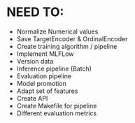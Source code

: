 # NEED TO:

* Normalize Numerical values
* Save TargetEncoder & OrdinalEncoder
* Create training algorithm / pipeline
* Implement MLFLow
* Version data
* Inference pipeline (Batch)
* Evaluation pipeline
* Model promotion
* Adapt set of features
* Create API
* Create Makefile for pipeline
* Different evaluation metrics